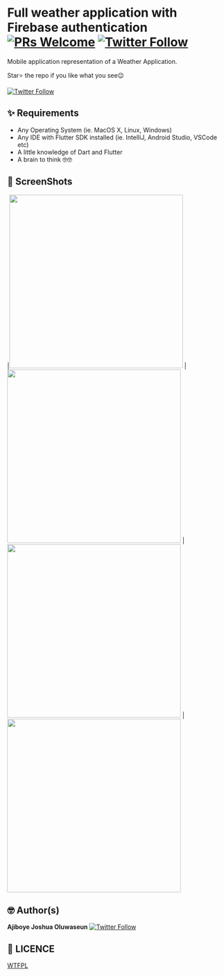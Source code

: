 # Full weather application with Firebase authentication [![PRs Welcome](https://img.shields.io/twitter/follow/joshcrevtor.svg?style=flat-square)](http://makeapullrequest.com) [![Twitter Follow](https://img.shields.io/twitter/follow/joshcrevtor.svg?style=social)](https://twitter.com/joshcrevtor)

Mobile application representation of a Weather Application.

Star⭐ the repo if you like what you see😉

[![Twitter Follow](https://img.shields.io/twitter/follow/joshcrevtor.svg?style=social)](https://twitter.com/joshcrevtor)


## ✨ Requirements
* Any Operating System (ie. MacOS X, Linux, Windows)
* Any IDE with Flutter SDK installed (ie. IntelliJ, Android Studio, VSCode etc)
* A little knowledge of Dart and Flutter
* A brain to think 🤓🤓


## 📸 ScreenShots

|<img src="https://i.ibb.co/kHBB5SL/Screenshot-2020-12-16-12-51-57-735-com-example-weather-interview.jpg" width="400">
|<img src="https://i.ibb.co/5YXTDRY/Screenshot-2020-12-16-12-52-25-512-com-example-weather-interview.jpg" width="400">
|<img src="https://i.ibb.co/1Mfwpb8/Screenshot-2020-12-16-12-52-33-751-com-example-weather-interview.jpg" width="400">
|<img src="https://i.ibb.co/k2k7RyV/Screenshot-2020-12-16-12-52-58-781-com-example-weather-interview.jpg" width="400">

## 🤓 Author(s)
**Ajiboye Joshua Oluwaseun** [![Twitter Follow](https://img.shields.io/twitter/follow/joshcrevtor.svg?style=social)](https://twitter.com/joshcrevtor)


## 🔖 LICENCE
[WTFPL](http://www.wtfpl.net/about/)
